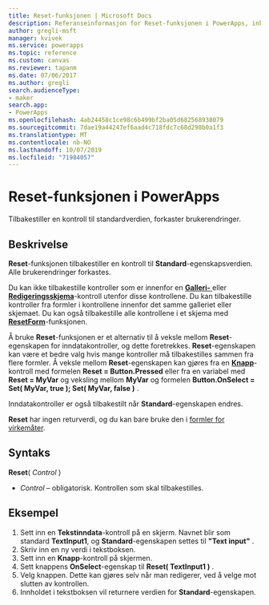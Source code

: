 ```yaml
---
title: Reset-funksjonen | Microsoft Docs
description: Referanseinformasjon for Reset-funksjonen i PowerApps, inkludert syntaks og eksempel
author: gregli-msft
manager: kvivek
ms.service: powerapps
ms.topic: reference
ms.custom: canvas
ms.reviewer: tapanm
ms.date: 07/06/2017
ms.author: gregli
search.audienceType:
- maker
search.app:
- PowerApps
ms.openlocfilehash: 4ab24458c1ce98c6b499bf2ba05d682568938079
ms.sourcegitcommit: 7dae19a44247ef6aad4c718fdc7c68d298b0a1f3
ms.translationtype: MT
ms.contentlocale: nb-NO
ms.lasthandoff: 10/07/2019
ms.locfileid: "71984057"
---
```

# <a name="reset-function-in-powerapps"></a>Reset-funksjonen i PowerApps
Tilbakestiller en kontroll til standardverdien, forkaster brukerendringer.  

## <a name="description"></a>Beskrivelse
**Reset**-funksjonen tilbakestiller en kontroll til **Standard**-egenskapsverdien.  Alle brukerendringer forkastes.

Du kan ikke tilbakestille kontroller som er innenfor en [**Galleri-** ](../controls/control-gallery.md) eller [**Redigeringsskjema**](../controls/control-form-detail.md)-kontroll utenfor disse kontrollene.  Du kan tilbakestille kontroller fra formler i kontrollene innenfor det samme galleriet eller skjemaet.  Du kan også tilbakestille alle kontrollene i et skjema med [**ResetForm**](function-form.md)-funksjonen. 

Å bruke **Reset**-funksjonen er et alternativ til å veksle mellom **Reset**-egenskapen for inndatakontroller, og dette foretrekkes.  **Reset**-egenskapen kan være et bedre valg hvis mange kontroller må tilbakestilles sammen fra flere formler.  Å veksle mellom **Reset**-egenskapen kan gjøres fra en [**Knapp**](../controls/control-button.md)-kontroll med formelen **Reset = Button.Pressed** eller fra en variabel med **Reset = MyVar** og veksling mellom **MyVar** og formelen **Button.OnSelect = Set( MyVar, true ); Set( MyVar, false )** .    

Inndatakontroller er også tilbakestilt når **Standard**-egenskapen endres.

**Reset** har ingen returverdi, og du kan bare bruke den i [formler for virkemåter](../working-with-formulas-in-depth.md).

## <a name="syntax"></a>Syntaks
**Reset**( *Control* )

* *Control* – obligatorisk. Kontrollen som skal tilbakestilles.

## <a name="example"></a>Eksempel
1. Sett inn en **Tekstinndata**-kontroll på en skjerm.  Navnet blir som standard **TextInput1**, og **Standard**-egenskapen settes til **"Text input"** .
2. Skriv inn en ny verdi i tekstboksen.  
3. Sett inn en **Knapp**-kontroll på skjermen.
4. Sett knappens **OnSelect**-egenskap til **Reset( TextInput1 )** .
5. Velg knappen.  Dette kan gjøres selv når man redigerer, ved å velge mot slutten av kontrollen.
6. Innholdet i tekstboksen vil returnere verdien for **Standard**-egenskapen.

